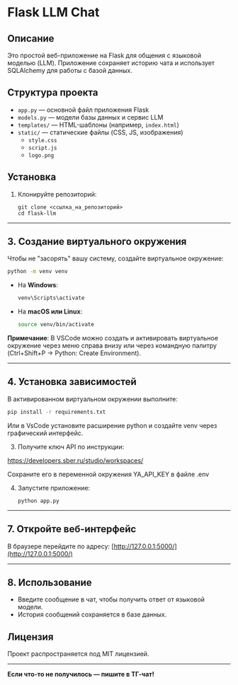# Flask LLM Chat 

## Описание

Это простой веб-приложение на Flask для общения с языковой моделью (LLM). Приложение сохраняет историю чата и использует SQLAlchemy для работы с базой данных.

## Структура проекта

- `app.py` — основной файл приложения Flask
- `models.py` — модели базы данных и сервис LLM
- `templates/` — HTML-шаблоны (например, `index.html`)
- `static/` — статические файлы (CSS, JS, изображения)
    - `style.css`
    - `script.js`
    - `logo.png`

## Установка

1. Клонируйте репозиторий:
    ```
    git clone <ссылка_на_репозиторий>
    cd flask-llm
    ```

---

## 3. Создание виртуального окружения

Чтобы не "засорять" вашу систему, создайте виртуальное окружение:

```bash
python -m venv venv
```

- На **Windows**:  
  ```bash
  venv\Scripts\activate
  ```
- На **macOS или Linux**:  
  ```bash
  source venv/bin/activate
  ```

**Примечание**: В VSCode можно создать и активировать виртуальное окружение через меню справа внизу или через командную палитру (Ctrl+Shift+P → Python: Create Environment).

---

## 4. Установка зависимостей

В активированном виртуальном окружении выполните:

```bash
pip install -r requirements.txt
```

Или в VsCode установите расширение python и создайте venv через графический интерфейс. 

3. Получите ключ API по инструкции:  

https://developers.sber.ru/studio/workspaces/

Сохраните его в переменной окружения YA_API_KEY в файле .env  

4. Запустите приложение:
    ```
    python app.py
    ```

---

## 7. Откройте веб-интерфейс

В браузере перейдите по адресу: [http://127.0.0.1:5000/](http://127.0.0.1:5000/)

---

## 8. Использование

- Введите сообщение в чат, чтобы получить ответ от языковой модели.
- История сообщений сохраняется в базе данных.

## Лицензия

Проект распространяется под MIT лицензией.

---

**Если что-то не получилось — пишите в ТГ-чат!**
